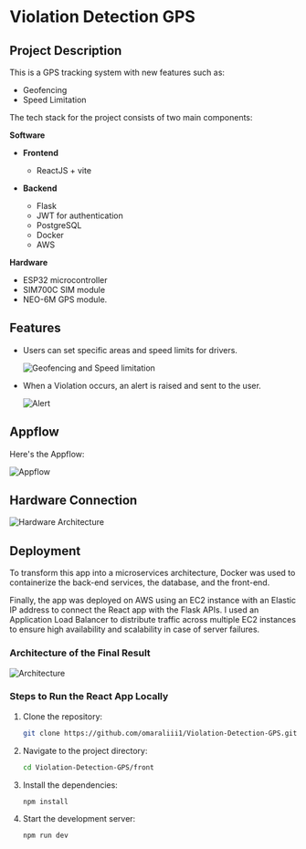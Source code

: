# Violation Detection GPS

## Project Description

This is a GPS tracking system with new features such as:

- Geofencing
- Speed Limitation

The tech stack for the project consists of two main components:

**Software**

- **Frontend**

  - ReactJS + vite

- **Backend**
  - Flask
  - JWT for authentication
  - PostgreSQL
  - Docker
  - AWS

**Hardware**

- ESP32 microcontroller
- SIM700C SIM module
- NEO-6M GPS module.

## Features

- Users can set specific areas and speed limits for drivers.

  ![Geofencing and Speed limitation](/imgs/map-screen.png)

- When a Violation occurs, an alert is raised and sent to the user.

  ![Alert](/imgs/alerts.png)

## Appflow

Here's the Appflow:

![Appflow](/imgs/app-flow.png)

## Hardware Connection

![Hardware Architecture](/imgs/hardware_architicture.jpeg)

## Deployment

To transform this app into a microservices architecture, Docker was used to containerize the back-end services, the database, and the front-end.

Finally, the app was deployed on AWS using an EC2 instance with an Elastic IP address to connect the React app with the Flask APIs. I used an Application Load Balancer to distribute traffic across multiple EC2 instances to ensure high availability and scalability in case of server failures.

### Architecture of the Final Result

![Architecture](/imgs/architicture.jpeg)

### Steps to Run the React App Locally

1. Clone the repository:

   ```bash
   git clone https://github.com/omaraliii1/Violation-Detection-GPS.git
   ```

2. Navigate to the project directory:

   ```bash
   cd Violation-Detection-GPS/front
   ```

3. Install the dependencies:

   ```bash
   npm install
   ```

4. Start the development server:

   ```bash
   npm run dev
   ```
